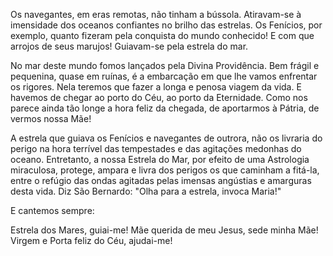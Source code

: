 Os navegantes, em eras remotas, não tinham a bússola. Atiravam-se à imensidade dos oceanos confiantes no brilho das estrelas. Os Fenícios, por exemplo, quanto fizeram pela conquista do mundo conhecido! E com que arrojos de seus marujos! Guiavam-se pela estrela do mar.

No mar deste mundo fomos lançados pela Divina Providência. Bem frágil e pequenina, quase em ruínas, é a embarcação em que lhe vamos enfrentar os rigores. Nela teremos que fazer a longa e penosa viagem da vida. E havemos de chegar ao porto do Céu, ao porto da Eternidade. Como nos parece ainda tão longe a hora feliz da chegada, de aportarmos à Pátria, de vermos nossa Mãe!

A estrela que guiava os Fenícios e navegantes de outrora, não os livraria do perigo na hora terrível das tempestades e das agitações medonhas do oceano. Entretanto, a nossa Estrela do Mar, por efeito de uma Astrologia miraculosa, protege, ampara e livra dos perigos os que caminham a fitá-la, entre o refúgio das ondas agitadas pelas imensas angústias e amarguras desta vida. Diz São Bernardo: "Olha para a estrela, invoca Maria!"

E cantemos sempre:

Estrela dos Mares, guiai-me! Mãe querida de meu Jesus, sede minha Mãe! Virgem e Porta feliz do Céu, ajudai-me!